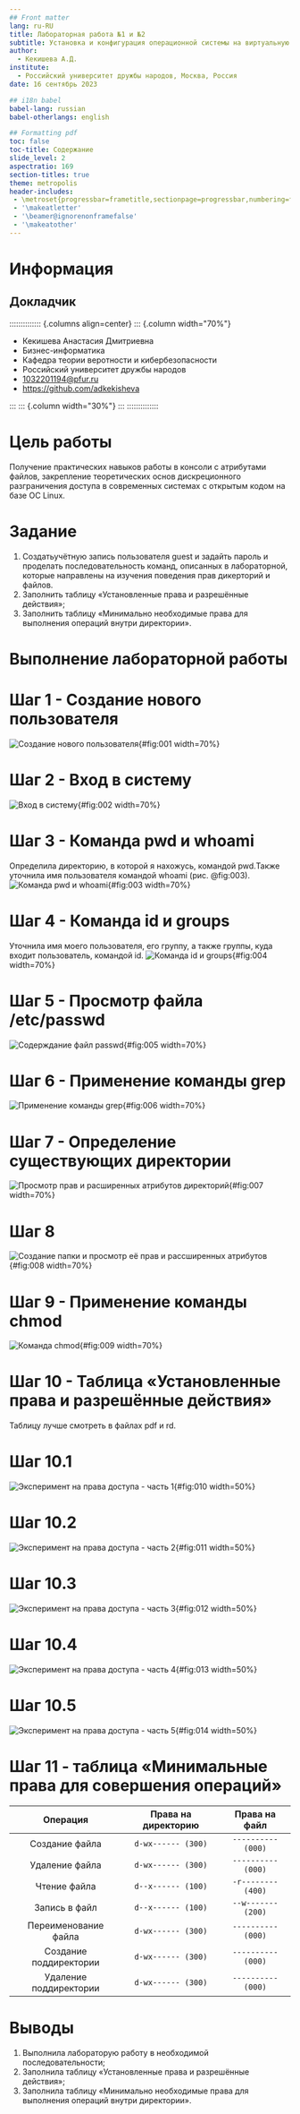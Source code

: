 ```yaml
---
## Front matter
lang: ru-RU
title: Лабораторная работа №1 и №2
subtitle: Установка и конфигурация операционной системы на виртуальную машину и управление версиями
author:
  - Кекишева А.Д.
institute:
  - Российский университет дружбы народов, Москва, Россия
date: 16 сентябрь 2023

## i18n babel
babel-lang: russian
babel-otherlangs: english

## Formatting pdf
toc: false
toc-title: Содержание
slide_level: 2
aspectratio: 169
section-titles: true
theme: metropolis
header-includes:
 - \metroset{progressbar=frametitle,sectionpage=progressbar,numbering=fraction}
 - '\makeatletter'
 - '\beamer@ignorenonframefalse'
 - '\makeatother'
---
```


# Информация

## Докладчик

:::::::::::::: {.columns align=center}
::: {.column width="70%"}

  * Кекишева Анастасия Дмитриевна
  * Бизнес-информатика
  * Кафедра теории веротности и кибербезопасности
  * Российский университет дружбы народов
  * 1032201194@pfur.ru
  * <https://github.com/adkekisheva>

:::
::: {.column width="30%"}
:::
::::::::::::::


# Цель работы

Получение практических навыков работы в консоли с атрибутами файлов, закрепление теоретических основ дискреционного разграничения доступа в современных системах с открытым кодом на базе ОС Linux.

# Задание

1. Создатьучётную запись пользователя guest и задайть пароль и проделать последовательность команд, описанных в лабораторной, которые направлены на изучения поведения прав дикерторий и файлов.
2. Заполнить таблицу «Установленные права и разрешённые действия»;
3. Заполнить таблицу «Минимально необходимые права для выполнения операций внутри директории».



# Выполнение лабораторной работы

# Шаг 1 - Создание нового пользователя 
![Создание нового пользователя](image/1.jpeg){#fig:001 width=70%}

# Шаг 2 - Вход в систему
![Вход в систему](image/2.jpeg){#fig:002 width=70%}

# Шаг 3 - Команда pwd и whoami
Определила директорию, в которой я нахожусь, командой pwd.Также уточнила имя пользователя командой whoami (рис. @fig:003).
![Команда pwd и whoami](image/3.jpeg){#fig:003 width=70%}

# Шаг 4 - Команда id и groups
Уточнила имя моего пользователя, его группу, а также группы, куда входит пользователь, командой id. 
![Команда id и groups](image/4.jpeg){#fig:004 width=70%}

# Шаг 5  - Просмотр файла /etc/passwd
![Содерждание файл passwd](image/5.jpeg){#fig:005 width=70%}
 
# Шаг 6 - Применение команды grep
![Применение команды grep](image/6.jpeg){#fig:006 width=70%}

# Шаг 7 - Определение существующих директории
![Просмотр прав и расширенных атрибутов директорий](image/7.jpeg){#fig:007 width=70%}

# Шаг 8
![Создание папки и просмотр её прав и рассширенных атрибутов](image/8.jpeg){#fig:008 width=70%}

# Шаг 9 - Применение команды chmod
![Команда chmod](image/9.jpeg){#fig:009 width=70%}


# Шаг 10 - Таблица «Установленные права и разрешённые действия»
Таблицу лучше смотреть в файлах pdf и rd.

# Шаг 10.1
![Эксперимент на права доступа - часть 1](image/10.png){#fig:010 width=50%}

# Шаг 10.2
![Эксперимент на права доступа - часть 2](image/11.png){#fig:011 width=50%}

# Шаг 10.3
![Эксперимент на права доступа - часть 3](image/12.png){#fig:012 width=50%}

# Шаг 10.4
![Эксперимент на права доступа - часть 4](image/13.png){#fig:013 width=50%}

# Шаг 10.5
![Эксперимент на права доступа - часть 5](image/14.png){#fig:014 width=50%}


# Шаг 11 - таблица «Минимальные права для совершения операций»

|Операция|Права на директорию|Права на файл|
|:---:|:---:|:---:|
|Создание файла|```d-wx------ (300)```|```---------- (000)```|
|Удаление файла|```d-wx------ (300)```|```---------- (000)```|
|Чтение файла|```d--x------ (100)```|```-r-------- (400)```|
|Запись в файл|```d--x------ (100)```|```--w------- (200)```|
|Переименование файла|```d-wx------ (300)```|```----------(000)```|
|Создание поддиректории|```d-wx------ (300)```|```---------- (000)```|
|Удаление поддиректории|```d-wx------ (300)```|```---------- (000)```|

# Выводы

1. Выполнила лабораторую работу в необходимой последовательности;
2. Заполнила таблицу «Установленные права и разрешённые действия»;
3. Заполнила таблицу «Минимально необходимые права для выполнения операций внутри директории».

